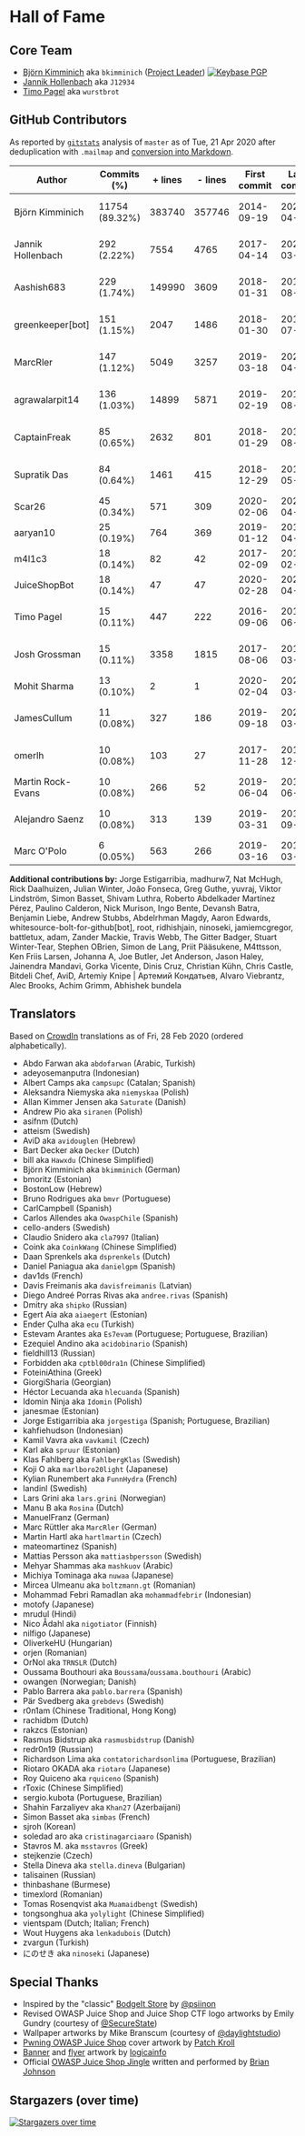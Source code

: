 # Hall of Fame

## Core Team

- [Björn Kimminich](https://github.com/bkimminich) aka `bkimminich`
  ([Project Leader](https://www.owasp.org/index.php/Projects/Project_Leader_Responsibilities))
  [![Keybase PGP](https://img.shields.io/keybase/pgp/bkimminich)](https://keybase.io/bkimminich)
- [Jannik Hollenbach](https://github.com/J12934) aka `J12934`
- [Timo Pagel](https://github.com/wurstbrot) aka `wurstbrot`

## GitHub Contributors

As reported by [`gitstats`](http://gitstats.sourceforge.net/) analysis
of `master` as of Tue, 21 Apr 2020 after deduplication with `.mailmap`
and
[conversion into Markdown](https://jmalarcon.github.io/markdowntables/).

|Author|Commits (%)|+ lines|- lines|First commit|Last commit|Age|Active days|# by commits|
|--- |--- |--- |--- |--- |--- |--- |--- |--- |
|Björn Kimminich|11754 (89.32%)|383740|357746|2014-09-19|2020-04-21|2041 days, 0:45:48|1097|1|
|Jannik Hollenbach|292 (2.22%)|7554|4765|2017-04-14|2020-03-27|1078 days, 8:26:25|85|2|
|Aashish683|229 (1.74%)|149990|3609|2018-01-31|2018-08-04|184 days, 15:12:04|65|3|
|greenkeeper[bot]|151 (1.15%)|2047|1486|2018-01-30|2019-07-06|521 days, 16:54:22|109|4|
|MarcRler|147 (1.12%)|5049|3257|2019-03-18|2020-04-08|386 days, 13:04:25|52|5|
|agrawalarpit14|136 (1.03%)|14899|5871|2019-02-19|2019-08-16|178 days, 4:13:54|62|6|
|CaptainFreak|85 (0.65%)|2632|801|2018-01-29|2018-08-09|192 days, 11:01:12|45|7|
|Supratik Das|84 (0.64%)|1461|415|2018-12-29|2019-05-06|127 days, 13:24:18|21|8|
|Scar26|45 (0.34%)|571|309|2020-02-06|2020-04-19|72 days, 13:40:02|22|9|
|aaryan10|25 (0.19%)|764|369|2019-01-12|2019-04-19|96 days, 11:34:16|12|10|
|m4l1c3|18 (0.14%)|82|42|2017-02-09|2017-02-13|4 days, 19:08:33|2|11|
|JuiceShopBot|18 (0.14%)|47|47|2020-02-28|2020-04-08|39 days, 8:04:55|13|12|
|Timo Pagel|15 (0.11%)|447|222|2016-09-06|2019-06-29|1025 days, 11:26:33|9|13|
|Josh Grossman|15 (0.11%)|3358|1815|2017-08-06|2018-03-18|224 days, 8:30:24|4|14|
|Mohit Sharma|13 (0.10%)|2|1|2020-02-04|2020-03-19|43 days, 13:31:51|13|15|
|JamesCullum|11 (0.08%)|327|186|2019-09-18|2020-03-26|190 days, 10:32:23|6|16|
|omerlh|10 (0.08%)|103|27|2017-11-28|2018-12-23|389 days, 16:27:55|6|17|
|Martin Rock-Evans|10 (0.08%)|266|52|2019-06-04|2019-06-06|2 days, 8:23:06|3|18|
|Alejandro Saenz|10 (0.08%)|313|139|2019-03-31|2019-09-22|175 days, 7:38:26|3|19|
|Marc O'Polo|6 (0.05%)|563|266|2019-03-16|2019-03-17|1 day, 23:36:28|2|20|

**Additional contributions by:** Jorge Estigarribia, madhurw7, Nat McHugh, Rick Daalhuizen, Julian Winter, João Fonseca, Greg Guthe, yuvraj, Viktor Lindström, Simon Basset, Shivam Luthra, Roberto Abdelkader Martínez Pérez, Paulino Calderon, Nick Murison, Ingo Bente, Devansh Batra, Benjamin Liebe, Andrew Stubbs, Abdelrhman Magdy, Aaron Edwards, whitesource-bolt-for-github[bot], root, ridhishjain, ninoseki, jamiemcgregor, battletux, adam, Zander Mackie, Travis Webb, The Gitter Badger, Stuart Winter-Tear, Stephen OBrien, Simon de Lang, Priit Pääsukene, M4ttsson, Ken Friis Larsen, Johanna A, Joe Butler, Jet Anderson, Jason Haley, Jainendra Mandavi, Gorka Vicente, Dinis Cruz, Christian Kühn, Chris Castle, Bitdeli Chef, AviD, Artemiy Knipe | Артемий Кондатьев, Alvaro Viebrantz, Alec Brooks, Achim Grimm, Abhishek bundela

## Translators

Based on [CrowdIn](https://crowdin.com/project/owasp-juice-shop)
translations as of Fri, 28 Feb 2020 (ordered alphabetically).

- Abdo Farwan aka `abdofarwan` (Arabic, Turkish)
- adeyosemanputra (Indonesian)
- Albert Camps aka `campsupc` (Catalan; Spanish)
- Aleksandra Niemyska aka `niemyskaa` (Polish)
- Allan Kimmer Jensen aka `Saturate` (Danish)
- Andrew Pio aka `siranen` (Polish)
- asifnm (Dutch)
- atteism (Swedish)
- AviD aka `avidouglen` (Hebrew)
- Bart Decker aka `Decker` (Dutch)
- bill aka `Hawxdu` (Chinese Simplified)
- Björn Kimminich aka `bkimminich` (German)
- bmoritz (Estonian)
- BostonLow (Hebrew)
- Bruno Rodrigues aka `bmvr` (Portuguese)
- CarlCampbell (Spanish)
- Carlos Allendes aka `OwaspChile` (Spanish)
- cello-anders (Swedish)
- Claudio Snidero aka `cla7997` (Italian)
- Coink aka `CoinkWang` (Chinese Simplified)
- Daan Sprenkels aka `dsprenkels` (Dutch)
- Daniel Paniagua aka `danielgpm` (Spanish)
- dav1ds (French)
- Davis Freimanis aka `davisfreimanis` (Latvian)
- Diego Andreé Porras Rivas aka `andree.rivas` (Spanish)
- Dmitry aka `shipko` (Russian)
- Egert Aia aka `aiaegert` (Estonian)
- Ender Çulha aka `ecu` (Turkish)
- Estevam Arantes aka `Es7evam` (Portuguese; Portuguese, Brazilian)
- Ezequiel Andino aka `acidobinario` (Spanish)
- fieldhill13 (Russian)
- Forbidden aka `cptbl00dra1n` (Chinese Simplified)
- FoteiniAthina (Greek)
- GiorgiSharia (Georgian)
- Héctor Lecuanda aka `hlecuanda` (Spanish)
- Idomin Ninja aka `Idomin` (Polish)
- janesmae (Estonian)
- Jorge Estigarribia aka `jorgestiga` (Spanish; Portuguese, Brazilian)
- kahfiehudson (Indonesian)
- Kamil Vavra aka `vavkamil` (Czech)
- Karl aka `spruur` (Estonian)
- Klas Fahlberg aka `FahlbergKlas` (Swedish)
- Koji O aka `marlboro20light` (Japanese)
- Kylian Runembert aka `FunnHydra` (French)
- landinl (Swedish)
- Lars Grini aka `lars.grini` (Norwegian)
- Manu B aka `Rosina` (Dutch)
- ManuelFranz (German)
- Marc Rüttler aka `MarcRler` (German)
- Martin Hartl aka `hartlmartin` (Czech)
- mateomartinez (Spanish)
- Mattias Persson aka `mattiasbpersson` (Swedish)
- Mehyar Shammas aka `mashkuov` (Arabic)
- Michiya Tominaga aka `nuwaa` (Japanese)
- Mircea Ulmeanu aka `boltzmann.gt` (Romanian)
- Mohammad Febri Ramadlan aka `mohammadfebrir` (Indonesian)
- motofy (Japanese)
- mrudul (Hindi)
- Nico Ådahl aka `nigotiator` (Finnish)
- nilfigo (Japanese)
- OliverkeHU (Hungarian)
- orjen (Romanian)
- OrNol aka `TRNSLR` (Dutch)
- Oussama Bouthouri aka `Boussama`/`oussama.bouthouri` (Arabic)
- owangen (Norwegian; Danish)
- Pablo Barrera aka `pablo.barrera` (Spanish)
- Pär Svedberg aka `grebdevs` (Swedish)
- r0n1am (Chinese Traditional, Hong Kong)
- rachidbm (Dutch)
- rakzcs (Estonian)
- Rasmus Bidstrup aka `rasmusbidstrup` (Danish)
- redr0n19 (Russian)
- Richardson Lima aka `contatorichardsonlima` (Portuguese, Brazilian)
- Riotaro OKADA aka `riotaro` (Japanese)
- Roy Quiceno aka `rquiceno` (Spanish)
- rToxic (Chinese Simplified)
- sergio.kubota (Portuguese, Brazilian)
- Shahin Farzaliyev aka `Khan27` (Azerbaijani)
- Simon Basset aka `simbas` (French)
- sjroh (Korean)
- soledad aro aka `cristinagarciaaro` (Spanish)
- Stavros M. aka `msstavros` (Greek)
- stejkenzie (Czech)
- Stella Dineva aka `stella.dineva` (Bulgarian)
- talisainen (Russian)
- thinbashane (Burmese)
- timexlord (Romanian)
- Tomas Rosenqvist aka `Muamaidbengt` (Swedish)
- tongsonghua aka `yolylight` (Chinese Simplified)
- vientspam (Dutch; Italian; French)
- Wout Huygens aka `lenkadubois` (Dutch)
- zvargun (Turkish)
- にのせき aka `ninoseki` (Japanese)

## Special Thanks

* Inspired by the "classic"
  [BodgeIt Store](https://github.com/psiinon/bodgeit) by
  [@psiinon](https://github.com/psiinon)
* Revised OWASP Juice Shop and Juice Shop CTF logo artworks by Emily
  Gundry (courtesy of [@SecureState](https://github.com/SecureState))
* Wallpaper artworks by Mike Branscum (courtesy of
  [@daylightstudio](https://github.com/daylightstudio))
* [Pwning OWASP Juice Shop](https://leanpub.com/juice-shop) cover
  artwork by [Patch Kroll](https://99designs.de/profiles/3099878)
* [Banner](https://github.com/OWASP/owasp-swag/tree/master/projects/juice-shop/banners)
  and
  [flyer](https://github.com/OWASP/owasp-swag/tree/master/projects/juice-shop/flyers)
  artwork by [logicainfo](https://99designs.de/profiles/logicainfo)
* Official
  [OWASP Juice Shop Jingle](https://soundcloud.com/braimee/owasp-juice-shop-jingle)
  written and performed by [Brian Johnson](https://github.com/braimee)

## Stargazers (over time)

[![Stargazers over time](https://starchart.cc/bkimminich/juice-shop.svg)](https://starchart.cc/bkimminich/juice-shop)
